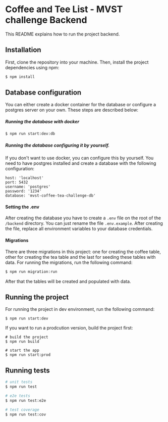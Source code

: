 # Coffee and Tee List - MVST challenge Backend

This README explains how to run the project backend.

## Installation

First, clone the repository into your machine. Then, install the project dependencies using npm:

```bash
$ npm install
```

## Database configuration

You can either create a docker container for the database or configure a postgres server on your own. These steps are described below:

##### Running the database with docker

```bash
$ npm run start:dev:db
```

##### Running the database configuring it by yourself.

If you don't want to use docker, you can configure this by yourself.
You need to have postgres installed and create a database with the following configuration:

```
host: 'localhost'
port: 5432
username: 'postgres'
password: '1234'
database: 'mvst-coffee-tea-challenge-db'
```

#### Setting the .env

After creating the database you have to create a `.env` file on the root of the `/backend` directory. You can just rename the file `.env.example`. After creating the file, replace all environment variables to your database credentials.

#### Migrations

There are three migrations in this project: one for creating the coffee table, other for creating the tea table and the last for seeding these tables with data. For running the migrations, run the following command:

```bash
$ npm run migration:run
```

After that the tables will be created and populated with data.

## Running the project

For running the project in dev environment, run the following command:

```
$ npm run start:dev
```

If you want to run a prodcution version, build the project first:

```
# build the project
$ npm run build

# start the app
$ npm run start:prod
```

## Running tests

```bash
# unit tests
$ npm run test

# e2e tests
$ npm run test:e2e

# test coverage
$ npm run test:cov
```
